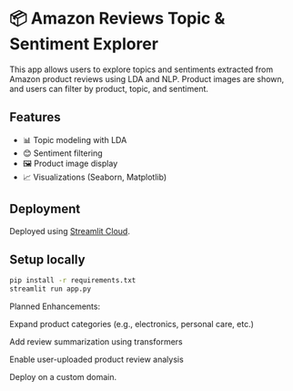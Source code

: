 # 📦 Amazon Reviews Topic & Sentiment Explorer

This app allows users to explore topics and sentiments extracted from Amazon product reviews using LDA and NLP. Product images are shown, and users can filter by product, topic, and sentiment.

## Features
- 📊 Topic modeling with LDA
- 😊 Sentiment filtering
- 🖼️ Product image display
- 📈 Visualizations (Seaborn, Matplotlib)

## Deployment
Deployed using [Streamlit Cloud](https://streamlit.io/cloud).

## Setup locally
```bash
pip install -r requirements.txt
streamlit run app.py
```

Planned Enhancements:

Expand product categories (e.g., electronics, personal care, etc.)

Add review summarization using transformers

Enable user-uploaded product review analysis

Deploy on a custom domain.
